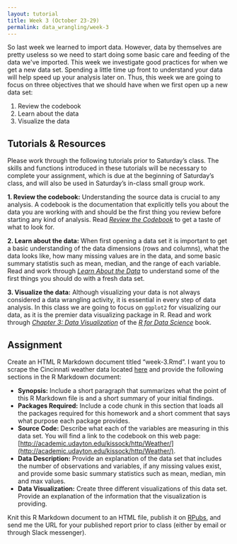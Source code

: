 ```yaml
---
layout: tutorial
title: Week 3 (October 23-29)
permalink: data_wrangling/week-3
---
```


So last week we learned to import data. However, data by themselves are pretty useless so we need to start doing some basic care and feeding of the data we've imported. This week we investigate good practices for when we get a new data set. Spending a little time up front to understand your data will help speed up your analysis later on. Thus, this week we are going to focus on three objectives that we should have when we first open up a new data set:

1. Review the codebook
2. Learn about the data
3. Visualize the data

## Tutorials & Resources

Please work through the following tutorials prior to Saturday’s class. The skills and functions introduced in these tutorials will be necessary to complete your assignment, which is due at the beginning of Saturday’s class, and will also be used in Saturday’s in-class small group work.

__1. Review the codebook:__ Understanding the source data is crucial to any analysis. A codebook is the documentation that explicitly tells you about the data you are working with and should be the first thing you review before starting any kind of analysis. Read [*Review the Codebook*](codebook) to get a taste of what to look for.

__2. Learn about the data:__ When first opening a data set it is important to get a basic understanding of the data dimensions (rows and columns), what the data looks like, how many missing values are in the data, and some basic summary statistis such as mean, median, and the range of each variable. Read and work through [*Learn About the Data*](about_the_data) to understand some of the first things you should do with a fresh data set.

__3. Visualize the data:__ Although visualizing your data is not always considered a data wrangling activity, it is essential in every step of data analysis. In this class we are going to focus on `ggplot2` for visualizing our data, as it is the premier data visualizing package in R. Read and work through [*Chapter 3: Data Visualization*](http://r4ds.had.co.nz/data-visualisation.html) of the [*R for Data Science*](http://r4ds.had.co.nz/) book.


## Assignment

Create an HTML R Markdown document titled “week-3.Rmd”. I want you to scrape the Cincinnati weather data located [here](http://academic.udayton.edu/kissock/http/Weather/gsod95-current/OHCINCIN.txt) and provide the following sections in the R Markdown document:

- __Synopsis:__ Include a short paragraph that summarizes what the point of this R Markdown file is and a short summary of your initial findings.
- __Packages Required:__ Include a code chunk in this section that loads all the packages required for this homework and a short comment that says what purpose each package provides.
- __Source Code:__  Describe what each of the variables are measuring in this data set. You will find a link to the codebook on this web page: [http://academic.udayton.edu/kissock/http/Weather/](http://academic.udayton.edu/kissock/http/Weather/).
- __Data Description:__ Provide an explanation of the data set that includes the number of observations and variables, if any missing values exist, and provide some basic summary statistics such as mean, median, min and max values.
- __Data Visualization:__ Create three different visualizations of this data set. Provide an explanation of the information that the visualization is providing.

Knit this R Markdown document to an HTML file, publish it on [RPubs](https://rpubs.com/about/getting-started), and send me the URL for your published report prior to class (either by email or through Slack messenger).  

